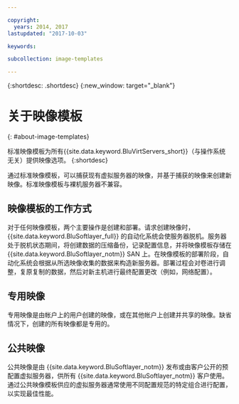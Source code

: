 ```yaml
---

copyright:
  years: 2014, 2017
lastupdated: "2017-10-03"

keywords:

subcollection: image-templates

---
```


{:shortdesc: .shortdesc}
{:new_window: target="_blank"}

# 关于映像模板
{: #about-image-templates}

标准映像模板为所有{{site.data.keyword.BluVirtServers_short}}（与操作系统无关）提供映像选项。
{:shortdesc}

通过标准映像模板，可以捕获现有虚拟服务器的映像，并基于捕获的映像来创建新映像。标准映像模板与裸机服务器不兼容。

## 映像模板的工作方式
对于任何映像模板，两个主要操作是创建和部署。请求创建映像时，{{site.data.keyword.BluSoftlayer_full}} 的自动化系统会使服务器脱机。服务器处于脱机状态期间，将创建数据的压缩备份，记录配置信息，并将映像模板存储在 {{site.data.keyword.BluSoftlayer_notm}} SAN 上。在映像模板的部署阶段，自动化系统会根据从所选映像收集的数据来构造新服务器。部署过程会对卷进行调整，复原复制的数据，然后对新主机进行最终配置更改（例如，网络配置）。

## 专用映像

专用映像是由帐户上的用户创建的映像，或在其他帐户上创建并共享的映像。缺省情况下，创建的所有映像都是专用的。

## 公共映像

公共映像是由 {{site.data.keyword.BluSoftlayer_notm}} 发布或由客户公开的预配置虚拟服务器，供所有 {{site.data.keyword.BluSoftlayer_notm}} 客户使用。通过公共映像模板供应的虚拟服务器通常使用不同配置规范的特定组合进行配置，以实现最佳性能。
